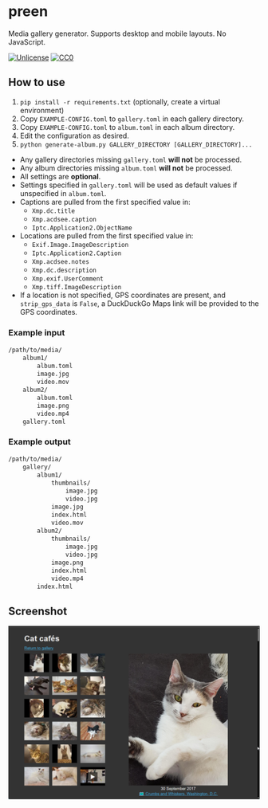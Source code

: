# preen

Media gallery generator. Supports desktop and mobile layouts. No JavaScript.

[![Unlicense](https://img.shields.io/badge/license-Unlicense-blue)](https://choosealicense.com/licenses/unlicense/) [![CC0](https://img.shields.io/badge/license-CC0-blue)](https://creativecommons.org/publicdomain/zero/1.0/)

## How to use

1. `pip install -r requirements.txt` (optionally, create a virtual environment)
2. Copy `EXAMPLE-CONFIG.toml` to `gallery.toml` in each gallery directory.
3. Copy `EXAMPLE-CONFIG.toml` to `album.toml` in each album directory.
4. Edit the configuration as desired.
5. `python generate-album.py GALLERY_DIRECTORY [GALLERY_DIRECTORY]...`

* Any gallery directories missing `gallery.toml` **will not** be processed.
* Any album directories missing `album.toml` **will not** be processed.
* All settings are **optional**.
* Settings specified in `gallery.toml` will be used as default values if
    unspecified in `album.toml`.
* Captions are pulled from the first specified value in:
    * `Xmp.dc.title`
    * `Xmp.acdsee.caption`
    * `Iptc.Application2.ObjectName`
* Locations are pulled from the first specified value in:
    * `Exif.Image.ImageDescription`
    * `Iptc.Application2.Caption`
    * `Xmp.acdsee.notes`
    * `Xmp.dc.description`
    * `Xmp.exif.UserComment`
    * `Xmp.tiff.ImageDescription`
* If a location is not specified, GPS coordinates are present, and
    `strip_gps_data` is `False`, a DuckDuckGo Maps link will be provided to the
    GPS coordinates.

### Example input

```
/path/to/media/
    album1/
        album.toml
        image.jpg
        video.mov
    album2/
        album.toml
        image.png
        video.mp4
    gallery.toml
```

### Example output

```
/path/to/media/
    gallery/
        album1/
            thumbnails/
                image.jpg
                video.jpg
            image.jpg
            index.html
            video.mov
        album2/
            thumbnails/
                image.jpg
                video.jpg
            image.png
            index.html
            video.mp4
        index.html
```

## Screenshot

![Example album](docs/example.png)
